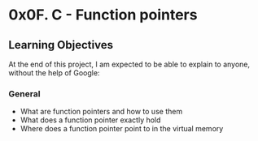 # 0x0F. C - Function pointers
## Learning Objectives
At the end of this project, I am expected to be able to explain to anyone, without the help of Google:
### General
* What are function pointers and how to use them
* What does a function pointer exactly hold
* Where does a function pointer point to in the virtual memory
